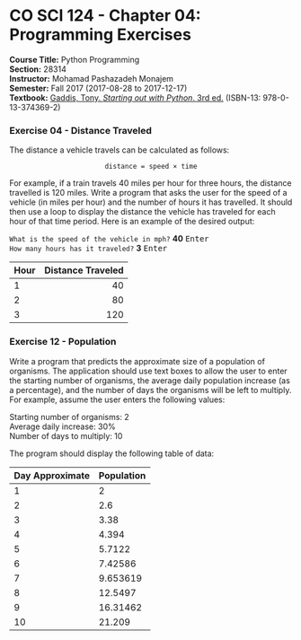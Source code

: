 # CO SCI 124 - Chapter 04: Programming Exercises
**Course Title:** Python Programming<br/>
**Section:** 28314<br/>
**Instructor:** Mohamad Pashazadeh Monajem<br/>
**Semester:** Fall 2017 (2017-08-28 to 2017-12-17)<br/>
**Textbook:** [Gaddis, Tony. _Starting out with Python_. 3rd ed.](http://www.mypearsonstore.com/bookstore/starting-out-with-python-subscription-0133743691)
(ISBN-13: 978-0-13-374369-2)

### Exercise 04 - Distance Traveled
The distance a vehicle travels can be calculated as follows:

<p align="center"><code>distance = speed × time</code></p>

For example, if a train travels 40 miles per hour for three hours, the distance
travelled is 120 miles. Write a program that asks the user for the speed of a
vehicle (in miles per hour) and the number of hours it has travelled. It should
then use a loop to display the distance the vehicle has traveled for each hour
of that time period. Here is an example of the desired output:

`What is the speed of the vehicle in mph?` **40** <kbd>Enter</kbd><br/>
`How many hours has it traveled?` **3** <kbd>Enter</kbd>

| Hour | Distance Traveled |
|------|------------------:|
| 1    | 40                |
| 2    | 80                |
| 3    | 120               |

### Exercise 12 - Population
Write a program that predicts the approximate size of a population of organisms.
The application should use text boxes to allow the user to enter the starting
number of organisms, the average daily population increase (as a percentage),
and the number of days the organisms will be left to multiply. For example,
assume the user enters the following values:

Starting number of organisms: 2<br/>
Average daily increase: 30%<br/>
Number of days to multiply: 10<br/>

The program should display the following table of data:

| Day Approximate | Population |
|-----------------|------------|
| 1               | 2          |
| 2               | 2.6        |
| 3               | 3.38       |
| 4               | 4.394      |
| 5               | 5.7122     |
| 6               | 7.42586    |
| 7               | 9.653619   |
| 8               | 12.5497    |
| 9               | 16.31462   |
| 10              | 21.209     |
